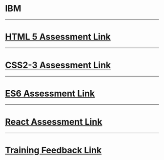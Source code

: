 # IBM
<hr/>

# <a href="https://forms.gle/QFr8TKtoDfGmqbxDA">HTML 5 Assessment Link</a>

<hr/>

# <a href="https://forms.gle/5sW9vb4X2erwsgwf8">CSS2-3 Assessment Link</a>

<hr/>

# <a href="https://forms.gle/VeKdBAz8DCogPGKf9">ES6 Assessment Link</a>

<hr/>

# <a href="https://forms.gle/ybv9JFJvpAW4RECK6">React Assessment Link</a>


<hr/>

# <a href="https://forms.gle/xiYqeaD5pL1PTpXh9">Training Feedback Link</a>
